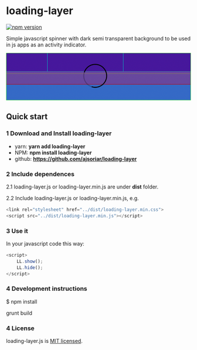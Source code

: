 # loading-layer

[![npm version](https://badge.fury.io/js/loading-layer.svg)](https://badge.fury.io/js/loading-layer)

Simple javascript spinner with dark semi transparent background to be used in js apps as an activity indicator.

![loading-layer demo image](./demo/loading-layer.gif?raw=true "loading-layer demo image")

## Quick start

### 1 Download and Install loading-layer

- yarn: **yarn add loading-layer**
- NPM: **npm install loading-layer**
- github: **https://github.com/ajsoriar/loading-layer**

### 2 Include dependences

2.1 loading-layer.js or loading-layer.min.js are under **dist** folder.

2.2 Include loading-layer.js or loading-layer.min.js, e.g.

```javascript
<link rel="stylesheet" href="../dist/loading-layer.min.css">
<script src="../dist/loading-layer.min.js"></script>
```

### 3 Use it

In your javascript code this way:

```javascript
<script>
    LL.show();
    LL.hide();
</script>
```

### 4 Development instructions

$ npm install

grunt build

### 4 License

loading-layer.js is [MIT licensed](./LICENSE).
